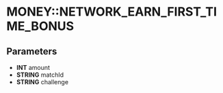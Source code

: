 # MONEY::NETWORK_EARN_FIRST_TIME_BONUS

## Parameters
* **INT** amount
* **STRING** matchId
* **STRING** challenge